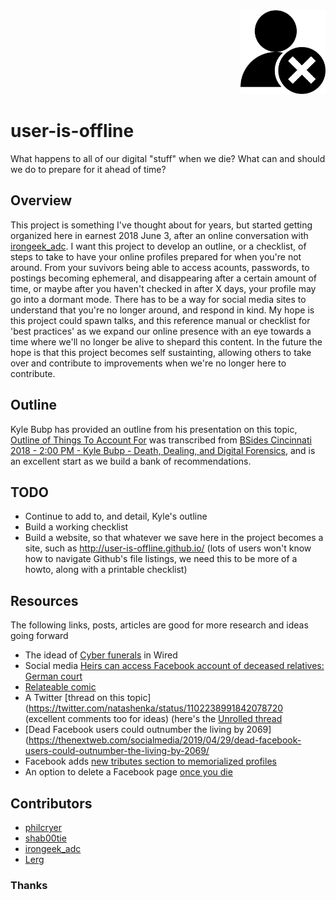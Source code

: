 <div align="right"><img src="icon.png" alt="user-is-offline" width="136" height="134"></div>

# user-is-offline

What happens to all of our digital "stuff" when we die? What can and should we do to prepare for it ahead of time?

## Overview

This project is something I've thought about for years, but started getting organized here in earnest 2018 June 3, after an online conversation with [irongeek_adc](https://twitter.com/irongeek_adc/status/999838152318734336). I want this project to develop an outline, or a checklist, of steps to take to have your online profiles prepared for when you're not around. From your suvivors being able to access acounts, passwords, to postings becoming ephemeral, and disappearing after a certain amount of time, or maybe after you haven't checked in after X days, your profile may go into a dormant mode. There has to be a way for social media sites to understand that you're no longer around, and respond in kind. My hope is this project could spawn talks, and this reference manual or checklist for 'best practices' as we expand our online presence with an eye towards a time where we'll no longer be alive to shepard this content. In the future the hope is that this project becomes self sustainting, allowing others to take over and contribute to improvements when we're no longer here to contribute.

## Outline

Kyle Bubp has provided an outline from his presentation on this topic, [Outline of Things To Account For](https://github.com/user-is-offline/project/wiki/Outline-of-Things-To-Account-For) was transcribed from [BSides Cincinnati 2018 - 2:00 PM - Kyle Bubp - Death, Dealing, and Digital Forensics](https://www.youtube.com/watch?v=5PBukBKkkz8&feature=youtu.be), and is an excellent start as we build a bank of recommendations.

## TODO

* Continue to add to, and detail, Kyle's outline
* Build a working checklist
* Build a website, so that whatever we save here in the project becomes a site, such as http://user-is-offline.github.io/ (lots of users won't know how to navigate Github's file listings, we need this to be more of a howto, along with a printable checklist)

## Resources

The following links, posts, articles are good for more research and ideas going forward

* The idead of [Cyber funerals](https://www.wired.co.uk/article/cyber-funerals) in Wired
* Social media [Heirs can access Facebook account of deceased relatives: German court](https://www.reuters.com/article/us-facebook-privacy-germany/heirs-can-access-facebook-account-of-deceased-relatives-german-court-idUSKBN1K219A)
* [Relateable comic](https://devops.com/an-eternal-presence/)
* A Twitter [thread on this topic](https://twitter.com/natashenka/status/1102238991842078720 (excellent comments too for ideas) (here's the  [Unrolled thread](https://threadreaderapp.com/thread/1102238991842078720.html)
* [Dead Facebook users could outnumber the living by 2069](https://thenextweb.com/socialmedia/2019/04/29/dead-facebook-users-could-outnumber-the-living-by-2069/ 
* Facebook adds [new tributes section to memorialized profiles](https://www.theverge.com/2019/4/9/18301885/facebook-tributes-section-memorialized-profiles-commemorate) 
* An option to delete a Facebook page [once you die](https://www.facebook.com/help/103897939701143) 

## Contributors

* [philcryer](https://github.com/philcryer/)
* [shab00tie](https://github.com/shab00tie)
* [irongeek_adc](https://twitter.com/irongeek_adc/status/1004048921956675585)
* [Lerg](https://twitter.com/Lerg/status/1004052907979763712)

### Thanks

